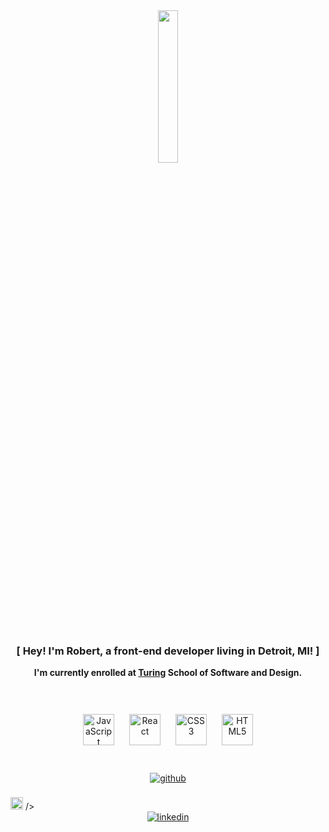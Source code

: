 <div align="center">
  <img src="https://i.ibb.co/Vq03TXm/image-6483441.jpg" align="center" style="width: 25%" />
</div>  

<br/>

### **<div align="center">[ Hey! I'm Robert, a front-end developer living in Detroit, MI! ]</div>**  
**<div align="center">I'm currently enrolled at [Turing](https://turing.edu/) School of Software and Design.</div>**  

<br/>
<br/>

<div align="center">  
  <a href="https://www.javascript.com/" target="_blank"><img style="margin: 10px" src="https://profilinator.rishav.dev/skills-assets/javascript-original.svg" alt="JavaScript" height="50" /></a>  
  <a href="https://reactjs.org/" target="_blank"><img style="margin: 10px" src="https://profilinator.rishav.dev/skills-assets/react-original-wordmark.svg" alt="React" height="50" /></a>  
  <a href="https://www.w3schools.com/css/" target="_blank"><img style="margin: 10px" src="https://profilinator.rishav.dev/skills-assets/css3-original-wordmark.svg" alt="CSS3" height="50" /></a>  
  <a href="https://en.wikipedia.org/wiki/HTML5" target="_blank"><img style="margin: 10px" src="https://profilinator.rishav.dev/skills-assets/html5-original-wordmark.svg" alt="HTML5" height="50" /></a>  
</div>  

<br/>
<br/>

<div align="center">
  <a href="https://github.com/https://github.com/robert-phillips33" target="_blank">
    <img src="https://img.shields.io/badge/github-%2324292e.svg?&style=for-the-badge&logo=github&logoColor=white" alt="github" style="margin-bottom: 5px;" />
  </a>
</div>
  
<br/>
<img src "<svg width="20px" height="20px" viewBox="0 0 24 24" fill="none" xmlns="http://www.w3.org/2000/svg" stroke="#bcfbc3"><g id="SVGRepo_bgCarrier" stroke-width="0"></g><g id="SVGRepo_tracerCarrier" stroke-linecap="round" stroke-linejoin="round"></g><g id="SVGRepo_iconCarrier"> <g id="Environment / Water_Drop"> <path id="Vector" d="M16.0001 13.3848C16.0001 14.6088 15.526 15.7828 14.6821 16.6483C14.203 17.1397 13.6269 17.5091 13 17.7364M19 13.6923C19 7.11538 12 2 12 2C12 2 5 7.11538 5 13.6923C5 15.6304 5.7375 17.4893 7.05025 18.8598C8.36301 20.2302 10.1436 20.9994 12.0001 20.9994C13.8566 20.9994 15.637 20.2298 16.9497 18.8594C18.2625 17.4889 19 15.6304 19 13.6923Z" stroke="#bcfbcd3" stroke-width="2" stroke-linecap="round" stroke-linejoin="round"></path> </g> </g></svg> />

<div align="center">
  <a href="https://linkedin.com/in/https://www.linkedin.com/in/robert-phillips-56b9bb310/" target="_blank">
    <img src="https://img.shields.io/badge/linkedin-%231E77B5.svg?&style=for-the-badge&logo=linkedin&logoColor=white" alt="linkedin" style="margin-bottom: 5px;" />
  </a>  
</div>  

<br/>  
